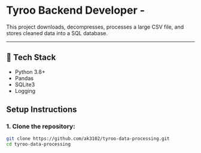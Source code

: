 # Tyroo Backend Developer -

This project downloads, decompresses, processes a large CSV file, and stores cleaned data into a SQL database.

---

## 🔧 Tech Stack
- Python 3.8+
- Pandas
- SQLite3
- Logging

## Setup Instructions

### 1. Clone the repository:
```bash
git clone https://github.com/ak3102/tyroo-data-processing.git
cd tyroo-data-processing
